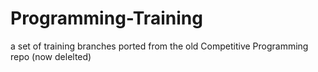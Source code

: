 # Programming-Training
a set of training branches ported from the old Competitive Programming repo (now delelted)

